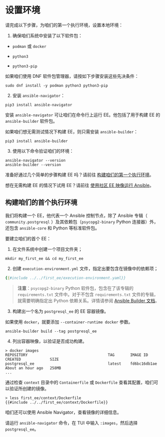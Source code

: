 # 设置环境

请完成以下步骤，为咱们的第一个执行环境，设置本地环境：


1. 确保咱们系统中安装了以下软件包：

- `podman` 或 `docker`

- `python3`

- `python3-pip`

如果咱们使用 DNF 软件包管理器，请按如下步骤安装这些先决条件：


```console
sudo dnf install -y podman python3 python3-pip
```

2. 安装 `ansible-navigator`：

```console
pip3 install ansible-navigator
```

安装 `ansible-navigator` 可让咱们在命令行上运行 EE。他包括了用于构建 EE 的 `ansible-builder` 软件包。

如果咱们想无需测试情况下构建 EE，则只需安装 `ansible-builder`：

```console
pip3 install ansible-builder
```


3. 使用以下命令验证咱们的环境：

```console
ansible-navigator --version
ansible-builder --version
```

准备好通过几个简单的步骤构建 EE 吗？请前往 [构建咱们的第一个执行环境](#构建咱们的首个执行环境)。

想在无需构建 EE 的情况下试用 EE？请前往 [使用社区 EE 映像运行 Ansible](community_ee.md)。


## 构建咱们的首个执行环境

我们将构建一个 EE，他代表一个 Ansible 控制节点，除了 Ansible 专辑（ `community.postgresql` ）及其依赖包（`psycopg2-binary` Python 连接器）外，还包含 `ansible-core` 和 Python 等标准软件包。

要建立咱们的首个 EE：

1. 在文件系统中创建一个项目文件夹；

```console
mkdir my_first_ee && cd my_first_ee
```

2. 创建 `execution-environment.yml` 文件，指定出要包含在镜像中的依赖项；

```yaml
{{#include ../../first_ee/execution-environment.yaml}}
```

> **注意**：`psycopg2-binary` Python 软件包，包含在了该专辑的 `requirements.txt` 文件中。对于不包含 `requirements.txt` 文件的专辑，就需要明确指定出 Python 依赖关系。详情请参阅 [Ansible Builder 文档](https://ansible-builder.readthedocs.io/en/stable/definition/)。

3. 构建出一个名为 `postgresql_ee` 的 EE 容器镜像。

如果使用 `docker`，就要添加 `--container-runtime docker` 参数。


```console
ansible-builder build --tag postgresql_ee
```

4. 列出容器映像，以验证是否成功构建。

```console
> docker images
REPOSITORY                                    TAG       IMAGE ID       CREATED             SIZE
postgresql_ee                                 latest    fd6bc16db1ae   About an hour ago   258MB
...
```

通过检查 `context` 目录中的 `Containerfile` 或 `Dockerfile` 查看其配置，咱们可以验证所创建的镜像。

```console
> less first_ee/context/Dockerfile
{{#include ../../first_ee/context/Dockerfile}}
```

咱们还可以使用 Ansible Navigator，查看镜像的详细信息。

请运行 `ansible-navigator` 命令，在 TUI 中输入 `:images`，然后选择 `postgresql_ee`。
